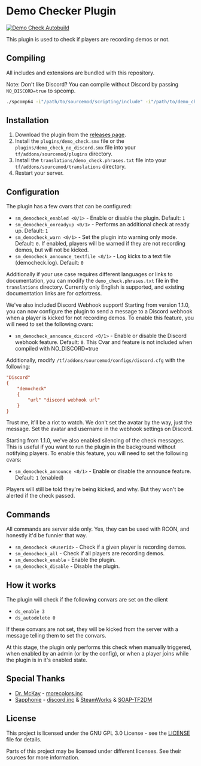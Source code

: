 # Demo Checker Plugin
[![Demo Check Autobuild](https://github.com/ozfortress/demo_check_plugin/actions/workflows/build.yml/badge.svg)](https://github.com/ozfortress/demo_check_plugin/actions/workflows/build.yml)

This plugin is used to check if players are recording demos or not.

## Compiling

All includes and extensions are bundled with this repository. 

Note: Don't like Discord? You can compile without Discord by passing `NO_DISCORD=true` to spcomp.

```bash
./spcomp64 -i"/path/to/sourcemod/scripting/include" -i"/path/to/demo_check/repo/clone/scripting/include" NO_DISCORD=true "/path/to/demo_check/repo/clone/scripting/demo_check.sp" -o "/path/to/demo_check/repo/clone/plugins/demo_check_no_demo.smx"
```

## Installation

1. Download the plugin from the [releases page](https://github.com/ozfortres/demo-check-plugin/releases).
2. Install the `plugins/demo_check.smx` file or the `plugins/demo_check_no_discord.smx` file into your `tf/addons/sourcemod/plugins` directory.
3. Install the `translations/demo_check.phrases.txt` file into your `tf/addons/sourcemod/translations` directory.
4. Restart your server.

## Configuration

The plugin has a few cvars that can be configured:

- `sm_democheck_enabled <0/1>` - Enable or disable the plugin. Default: `1`
- `sm_democheck_onreadyup <0/1>` - Performs an additional check at ready up. Default: `1`
- `sm_democheck_warn <0/1>` - Set the plugin into warning only mode. Default: `0`. If enabled, players will be warned if they are not recording demos, but will not be kicked.
- `sm_democheck_announce_textfile <0/1>` - Log kicks to a text file (democheck.log). Default: `0`

Additionally if your use case requires different languages or links to documentation, you can modify the `demo_check.phrases.txt` file in the `translations` directory. Currently only English is supported, and existing documentation links are for ozfortress.

We've also included Discord Webhook support! Starting from version 1.1.0, you can now configure the plugin to send a message to a Discord webhook when a player is kicked for not recording demos. To enable this feature, you will need to set the following cvars:

- `sm_democheck_announce_discord <0/1>` - Enable or disable the Discord webhook feature. Default: `0`. This Cvar and feature is not included when compiled with NO_DISCORD=true

Additionally, modify `/tf/addons/sourcemod/configs/discord.cfg` with the following:

```cfg
"Discord"
{
    "democheck"
    {
        "url" "discord webhook url"
    }
}
```

Trust me, it'll be a riot to watch. We don't set the avatar by the way, just the message. Set the avatar and username in the webhook settings on Discord.

Starting from 1.1.0, we've also enabled silencing of the check messages. This is useful if you want to run the plugin in the background without notifying players. To enable this feature, you will need to set the following cvars:

- `sm_democheck_announce <0/1>` - Enable or disable the announce feature. Default: `1` (enabled)

Players will still be told they're being kicked, and why. But they won't be alerted if the check passed.

## Commands

All commands are server side only. Yes, they can be used with RCON, and honestly it'd be funnier that way.

- `sm_democheck <#userid>` - Check if a given player is recording demos.
- `sm_democheck_all` - Check if all players are recording demos.
- `sm_democheck_enable` - Enable the plugin.
- `sm_democheck_disable` - Disable the plugin.

## How it works

The plugin will check if the following convars are set on the client

- `ds_enable 3`
- `ds_autodelete 0`

If these convars are not set, they will be kicked from the server with a message telling them to set the convars.

At this stage, the plugin only performs this check when manually triggered, when enabled by an admin (or by the config), or when a player joins while the plugin is in it's enabled state.

## Special Thanks 
- [Dr. McKay](https://github.com/DoctorMcKay/) - [morecolors.inc](https://github.com/DoctorMcKay/sourcemod-plugins/blob/master/scripting/include/morecolors.inc)
- [Sapphonie](https://github.com/sapphonie) - [discord.inc](https://github.com/sapphonie/StAC-tf2/blob/master/scripting/include/discord.inc) & [SteamWorks](https://github.com/sapphonie/StAC-tf2/blob/master/scripting/include/SteamWorks.inc) & [SOAP-TF2DM](https://github.com/sapphonie/SOAP-TF2DM)

## License

This project is licensed under the GNU GPL 3.0 License - see the [LICENSE](LICENSE) file for details.

Parts of this project may be licensed under different licenses. See their sources for more information.
